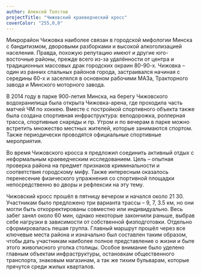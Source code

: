```yaml
---
author: Алексей Толстов
projectTitle: "Чижовский краеведческий кросс"
coverColor: "255,0,0"
---
```

Микрорайон Чижовка наиболее связан в городской мифологии Минска с бандитизмом, дворовыми разборками и высокой алкоголизацией населения. Правда, похожую репутацию имеют и другие юго-восточные районы, прежде всего из-за удалённости от центра и традиционных массовых драк городских окраин 80-90-х. Чижовка – один из ранних спальных районов города, застраивался начиная с середины 60-х и заселялся в основном рабочими МАЗа, Тракторного завода и Минского моторного завода.

В 2014 году в парке 900-летия Минска, на берегу Чижовского водохранилища была открыта Чижовка-арена, где проходила часть матчей ЧМ по хоккею. Вместе с постройкой спортивного объекта также была создана спортивная инфраструктура: велодорожка, роллерная трасса, спортивные снаряды и пр. Утром и по вечерам в парке можно встретить множество местных жителей, которые занимаются спортом. Также периодически проводятся официальные спортивные мероприятия.

Во время Чижовского кросса я предложил соединить активный отдых с неформальным краеведческим исследованием. Цель – опытная проверка района на предмет признаков криминальности и соответствия городскому мифу. Также интересным оказалось перенесение физического упражнения со спортивной площадки непосредственно во дворы и рефлексии на эту тему.

Чижовский кросс прошёл в пятницу вечером и начался около 21 30. Участникам было предложено три варианта трассы – 9, 7, 3.5 км, но они могли быть откорректированы совместно или индивидуально. Весь забег занял около 60 мин, однако некоторые закончили раньше, выбрав себе нагрузки в зависимости от собственной физподготовки. Отдельно сформировалась пешая группа. Главный маршрут прошёл через все ключевые места района и изначально был составлен таким образом, чтобы дать участникам наиболее полное представление о жизни и быте этого живописного уголка столицы. Особое внимание было уделено главным объектам инфраструктуры, остановкам общественного транспорта, знаковым магазинам, а так же тихим бульварам, которые прячутся среди жилых кварталов.